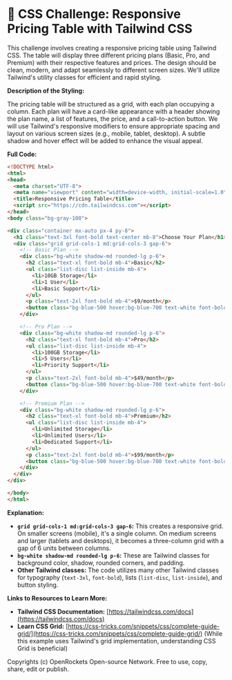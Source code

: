 # 🐞 CSS Challenge:  Responsive Pricing Table with Tailwind CSS


This challenge involves creating a responsive pricing table using Tailwind CSS.  The table will display three different pricing plans (Basic, Pro, and Premium) with their respective features and prices.  The design should be clean, modern, and adapt seamlessly to different screen sizes.  We'll utilize Tailwind's utility classes for efficient and rapid styling.


**Description of the Styling:**

The pricing table will be structured as a grid, with each plan occupying a column. Each plan will have a card-like appearance with a header showing the plan name, a list of features, the price, and a call-to-action button.  We will use Tailwind's responsive modifiers to ensure appropriate spacing and layout on various screen sizes (e.g., mobile, tablet, desktop).  A subtle shadow and hover effect will be added to enhance the visual appeal.


**Full Code:**

```html
<!DOCTYPE html>
<html>
<head>
  <meta charset="UTF-8">
  <meta name="viewport" content="width=device-width, initial-scale=1.0">
  <title>Responsive Pricing Table</title>
  <script src="https://cdn.tailwindcss.com"></script>
</head>
<body class="bg-gray-100">

<div class="container mx-auto px-4 py-8">
  <h1 class="text-3xl font-bold text-center mb-8">Choose Your Plan</h1>
  <div class="grid grid-cols-1 md:grid-cols-3 gap-6">
    <!-- Basic Plan -->
    <div class="bg-white shadow-md rounded-lg p-6">
      <h2 class="text-xl font-bold mb-4">Basic</h2>
      <ul class="list-disc list-inside mb-4">
        <li>10GB Storage</li>
        <li>1 User</li>
        <li>Basic Support</li>
      </ul>
      <p class="text-2xl font-bold mb-4">$9/month</p>
      <button class="bg-blue-500 hover:bg-blue-700 text-white font-bold py-2 px-4 rounded">Sign Up</button>
    </div>

    <!-- Pro Plan -->
    <div class="bg-white shadow-md rounded-lg p-6">
      <h2 class="text-xl font-bold mb-4">Pro</h2>
      <ul class="list-disc list-inside mb-4">
        <li>100GB Storage</li>
        <li>5 Users</li>
        <li>Priority Support</li>
      </ul>
      <p class="text-2xl font-bold mb-4">$49/month</p>
      <button class="bg-blue-500 hover:bg-blue-700 text-white font-bold py-2 px-4 rounded">Sign Up</button>
    </div>

    <!-- Premium Plan -->
    <div class="bg-white shadow-md rounded-lg p-6">
      <h2 class="text-xl font-bold mb-4">Premium</h2>
      <ul class="list-disc list-inside mb-4">
        <li>Unlimited Storage</li>
        <li>Unlimited Users</li>
        <li>Dedicated Support</li>
      </ul>
      <p class="text-2xl font-bold mb-4">$99/month</p>
      <button class="bg-blue-500 hover:bg-blue-700 text-white font-bold py-2 px-4 rounded">Sign Up</button>
    </div>
  </div>
</div>

</body>
</html>
```


**Explanation:**

* **`grid grid-cols-1 md:grid-cols-3 gap-6`:** This creates a responsive grid.  On smaller screens (mobile), it's a single column. On medium screens and larger (tablets and desktops), it becomes a three-column grid with a gap of 6 units between columns.
* **`bg-white shadow-md rounded-lg p-6`:** These are Tailwind classes for background color, shadow, rounded corners, and padding.
* **Other Tailwind classes:**  The code utilizes many other Tailwind classes for typography (`text-3xl`, `font-bold`), lists (`list-disc`, `list-inside`), and button styling.


**Links to Resources to Learn More:**

* **Tailwind CSS Documentation:** [https://tailwindcss.com/docs](https://tailwindcss.com/docs)
* **Learn CSS Grid:** [https://css-tricks.com/snippets/css/complete-guide-grid/](https://css-tricks.com/snippets/css/complete-guide-grid/) (While this example uses Tailwind's grid implementation, understanding CSS Grid is beneficial)


Copyrights (c) OpenRockets Open-source Network. Free to use, copy, share, edit or publish.


